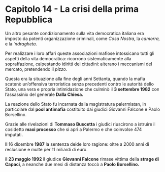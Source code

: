 # Capitolo 14 - La crisi della prima Repubblica

Un altro pesante condizionamento sulla vita democratica italiana era imposto da potenti organizzazione criminali, come *Cosa Nostra*, la *camorra,* e la ‘*ndragheta*.

Per realizzare i loro affari queste associazioni mafiose intossicano tutti gli aspetti della vita democratica: ricorrono sistematicamente alla sopraffazione, calpestando idiritti dei cittadini: alterano i meccanismi del mercato, pretendendo il *pizzo.*

Questa era la situazione alla fine degli anni Settanta, quando la mafia scatenò un’offensiva terroristica senza precedenti contro le autorità dello Stato, una vera e propria intimidazione che culminò il **3 settembre 1982** con l’assassinio del generale **Dalla Chiesa.**

La reazione dello Stato fu incarnata dalla magistratura palermiatan, in particolare dal **pool antimafia** costituito dai giudici Giovanni Falcone e Paolo Borsellino.

Grazie alle rivelazioni di **Tommaso Buscetta** i giudici riuscirono a istruire il cosidetto **maxi processo** che si aprì a Palermo e che coinvolse 474 imputati.

Il 16 dicembre **1987** la sentenza deide loro ragione: oltre a 2000 anni di reclusione e multe per 11 miliardi di euro.

il **23 maggio 1992** il giudice **Giovanni Falcone** rimase vittima della **strage di Capaci**, a neanche due mesi di distanza toccò a **Paolo Borsellino.**